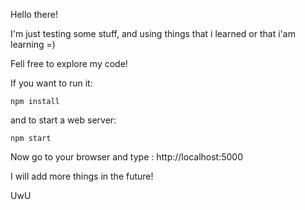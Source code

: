 Hello there!

I'm just testing some stuff, and using things that i learned or that i'am learning =) 

Fell free to explore my code!

If you want to run it:

```
npm install
```
and to start a web server:

```
npm start
```

Now go to your browser and type : http://localhost:5000

I will add more things in the future!

UwU